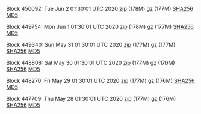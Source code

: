 Block 450092: Tue Jun  2 01:30:01 UTC 2020 [zip](https://files.01coin.io/mainnet/2020-06-02/bootstrap.dat.zip) (178M) [gz](https://files.01coin.io/mainnet/2020-06-02/bootstrap.dat.tar.gz) (177M) [SHA256](https://files.01coin.io/mainnet/2020-06-02/sha256.txt) [MD5](https://files.01coin.io/mainnet/2020-06-02/md5.txt)

Block 449754: Mon Jun  1 01:30:01 UTC 2020 [zip](https://files.01coin.io/mainnet/2020-06-01/bootstrap.dat.zip) (178M) [gz](https://files.01coin.io/mainnet/2020-06-01/bootstrap.dat.tar.gz) (177M) [SHA256](https://files.01coin.io/mainnet/2020-06-01/sha256.txt) [MD5](https://files.01coin.io/mainnet/2020-06-01/md5.txt)

Block 449340: Sun May 31 01:30:01 UTC 2020 [zip](https://files.01coin.io/mainnet/2020-05-31/bootstrap.dat.zip) (177M) [gz](https://files.01coin.io/mainnet/2020-05-31/bootstrap.dat.tar.gz) (177M) [SHA256](https://files.01coin.io/mainnet/2020-05-31/sha256.txt) [MD5](https://files.01coin.io/mainnet/2020-05-31/md5.txt)

Block 448808: Sat May 30 01:30:01 UTC 2020 [zip](https://files.01coin.io/mainnet/2020-05-30/bootstrap.dat.zip) (177M) [gz](https://files.01coin.io/mainnet/2020-05-30/bootstrap.dat.tar.gz) (176M) [SHA256](https://files.01coin.io/mainnet/2020-05-30/sha256.txt) [MD5](https://files.01coin.io/mainnet/2020-05-30/md5.txt)

Block 448270: Fri May 29 01:30:01 UTC 2020 [zip](https://files.01coin.io/mainnet/2020-05-29/bootstrap.dat.zip) (177M) [gz](https://files.01coin.io/mainnet/2020-05-29/bootstrap.dat.tar.gz) (176M) [SHA256](https://files.01coin.io/mainnet/2020-05-29/sha256.txt) [MD5](https://files.01coin.io/mainnet/2020-05-29/md5.txt)

Block 447709: Thu May 28 01:30:01 UTC 2020 [zip](https://files.01coin.io/mainnet/2020-05-28/bootstrap.dat.zip) (177M) [gz](https://files.01coin.io/mainnet/2020-05-28/bootstrap.dat.tar.gz) (176M) [SHA256](https://files.01coin.io/mainnet/2020-05-28/sha256.txt) [MD5](https://files.01coin.io/mainnet/2020-05-28/md5.txt)
